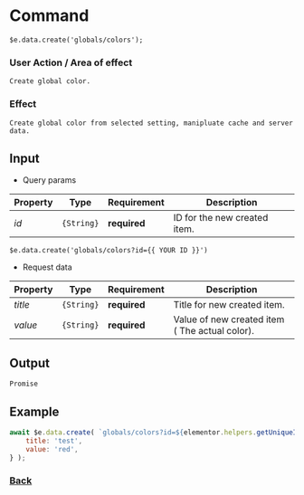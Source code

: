 # Command
  `$e.data.create('globals/colors');`

### User Action / Area of effect
    Create global color.
     
### Effect
    Create global color from selected setting, manipluate cache and server data.

## Input
* Query params

| Property          | Type                  | Requirement   | Description |
|---                |---                    |---            |---|
| _id_              | `{String}`            | **required**  | ID for the new created item.
   `$e.data.create('globals/colors?id={{ YOUR ID }}')`
  
* Request data

| Property          | Type                  | Requirement   | Description |
|---                |---                    |---            |---|
| _title_           | `{String}`            | **required**  | Title for new created item.
| _value_           | `{String}`            | **required**  | Value of new created item ( The actual color).

## Output
    Promise

## Example
```javascript
await $e.data.create( `globals/colors?id=${elementor.helpers.getUniqueID()}`, {
    title: 'test',
    value: 'red',
} );

```
### [Back](usability.index.md) 
